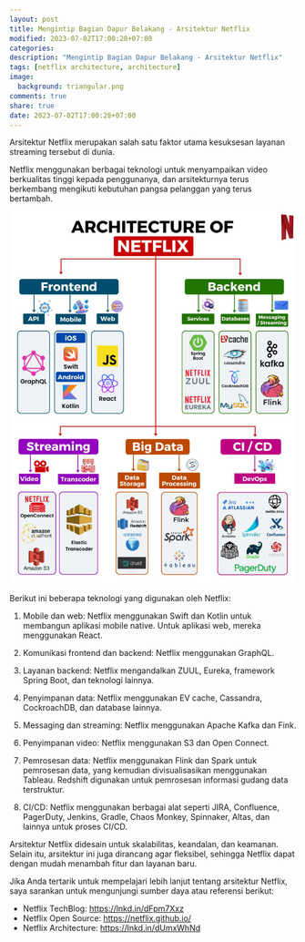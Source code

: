 ```yaml
---
layout: post
title: Mengintip Bagian Dapur Belakang - Arsitektur Netflix
modified: 2023-07-02T17:00:28+07:00
categories:
description: "Mengintip Bagian Dapur Belakang - Arsitektur Netflix"
tags: [netflix architecture, architecture]
image:
  background: triangular.png
comments: true
share: true
date: 2023-07-02T17:00:28+07:00
---
```


Arsitektur Netflix merupakan salah satu faktor utama kesuksesan layanan streaming tersebut di dunia.

Netflix menggunakan berbagai teknologi untuk menyampaikan video berkualitas tinggi kepada penggunanya, dan arsitekturnya terus berkembang mengikuti kebutuhan pangsa pelanggan yang terus bertambah.

![arsitektur-netflix](/images/2023/netflix_architecture.jpg)

Berikut ini beberapa teknologi yang digunakan oleh Netflix:

1. Mobile dan web: Netflix menggunakan Swift dan Kotlin untuk membangun aplikasi mobile native. Untuk aplikasi web, mereka menggunakan React.

1. Komunikasi frontend dan backend: Netflix menggunakan GraphQL.

1. Layanan backend: Netflix mengandalkan ZUUL, Eureka, framework Spring Boot, dan teknologi lainnya.

1. Penyimpanan data: Netflix menggunakan EV cache, Cassandra, CockroachDB, dan database lainnya.

1. Messaging dan streaming: Netflix menggunakan Apache Kafka dan Fink.

1. Penyimpanan video: Netflix menggunakan S3 dan Open Connect.

1. Pemrosesan data: Netflix menggunakan Flink dan Spark untuk pemrosesan data, yang kemudian divisualisasikan menggunakan Tableau. Redshift digunakan untuk pemrosesan informasi gudang data terstruktur.

1. CI/CD: Netflix menggunakan berbagai alat seperti JIRA, Confluence, PagerDuty, Jenkins, Gradle, Chaos Monkey, Spinnaker, Altas, dan lainnya untuk proses CI/CD.

Arsitektur Netflix didesain untuk skalabilitas, keandalan, dan keamanan. Selain itu, arsitektur ini juga dirancang agar fleksibel, sehingga Netflix dapat dengan mudah menambah fitur dan layanan baru.

Jika Anda tertarik untuk mempelajari lebih lanjut tentang arsitektur Netflix, saya sarankan untuk mengunjungi sumber daya atau referensi berikut:

- Netflix TechBlog: https://lnkd.in/dFpm7Xxz
- Netflix Open Source: https://netflix.github.io/
- Netflix Architecture: https://lnkd.in/dUmxWhNd